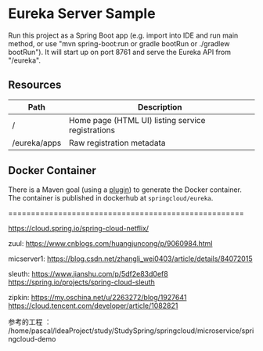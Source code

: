 # Eureka Server Sample

Run this project as a Spring Boot app (e.g. import into IDE and run
main method, or use "mvn spring-boot:run or gradle bootRun or ./gradlew bootRun"). It will start up on port
8761 and serve the Eureka API from "/eureka".

## Resources

| Path             | Description  |
|------------------|--------------|
| /                        | Home page (HTML UI) listing service registrations          |
| /eureka/apps         | Raw registration metadata |

## Docker Container

There is a Maven goal (using a [plugin](https://github.com/spring-cloud-samples/eureka/blob/feature/docker/pom.xml#L48)) to 
generate the Docker container. The container is published in dockerhub at `springcloud/eureka`.


====================================================

https://cloud.spring.io/spring-cloud-netflix/

zuul: https://www.cnblogs.com/huangjuncong/p/9060984.html

micserver1: https://blog.csdn.net/zhangli_wei0403/article/details/84072015


sleuth: https://www.jianshu.com/p/5df2e83d0ef8
        https://spring.io/projects/spring-cloud-sleuth
        
        
        
zipkin: https://my.oschina.net/u/2263272/blog/1927641
        https://cloud.tencent.com/developer/article/1082821        
        
参考的工程 ：  /home/pascal/IdeaProject/study/StudySpring/springcloud/microservice/springcloud-demo        
